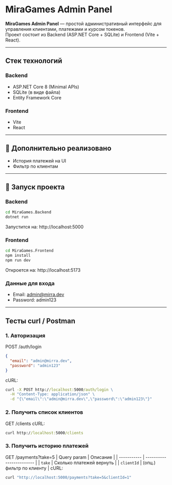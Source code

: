 # MiraGames Admin Panel

**MiraGames Admin Panel** — простой административный интерфейс для управления клиентами, платежами и курсом токенов.  
Проект состоит из Backend (ASP.NET Core + SQLite) и Frontend (Vite + React).

---

## Стек технологий

### Backend
- ASP.NET Core 8 (Minimal APIs)
- SQLite (в виде файла)
- Entity Framework Core

### Frontend
- Vite
- React

---

## 🎁 Дополнительно реализовано
- История платежей на UI
- Фильтр по клиентам

---

## 🚀 Запуск проекта

### Backend

```cmd
cd MiraGames.Backend
dotnet run
```
Запустится на: http://localhost:5000

### Frontend

```cmd
cd MiraGames.Frontend
npm install
npm run dev
```
Откроется на: http://localhost:5173

### Данные для входа
- Email:    admin@mirra.dev  
- Password: admin123

---
## Тесты curl / Postman
### 1. Авторизация
POST /auth/login
```json
{
  "email": "admin@mirra.dev",
  "password": "admin123"
}
```
cURL:
```cmd
curl -X POST http://localhost:5000/auth/login \
  -H "Content-Type: application/json" \
  -d "{\"email\":\"admin@mirra.dev\",\"password\":\"admin123\"}"
```
### 2. Получить список клиентов
GET /clients
cURL:
```cmd
curl http://localhost:5000/clients
```

### 3. Получить историю платежей
GET /payments?take=5
| Query param | Описание                 |
| ----------- | ------------------------ |
| `take`      | Сколько платежей вернуть |
| `clientId`  | (опц.) фильтр по клиенту |
cURL:
```cmd
curl "http://localhost:5000/payments?take=5&clientId=1"
```
